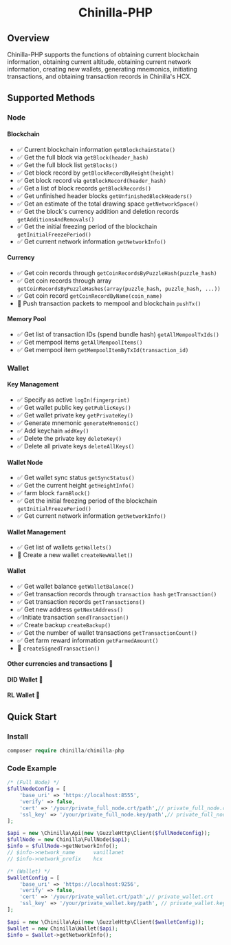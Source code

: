 <h1 align="center">Chinilla-PHP</h1>

## Overview

Chinilla-PHP supports the functions of obtaining current blockchain information, obtaining current altitude, obtaining current network information, creating new wallets, generating mnemonics, initiating transactions, and obtaining transaction records in Chinilla's HCX.

## Supported Methods

### Node

#### Blockchain

- ✅ Current blockchain information `getBlockchainState()`
- ✅ Get the full block via `getBlock(header_hash)`
- ✅ Get the full block list `getBlocks()`
- ✅ Get block record by `getBlockRecordByHeight(height)`
- ✅ Get block record via `getBlockRecord(header_hash)`
- ✅ Get a list of block records `getBlockRecords()`
- ✅ Get unfinished header blocks `getUnfinishedBlockHeaders()`
- ✅ Get an estimate of the total drawing space `getNetworkSpace()`
- ✅ Get the block's currency addition and deletion records `getAdditionsAndRemovals()`
- ✅ Get the initial freezing period of the blockchain `getInitialFreezePeriod()`
- ✅ Get current network information `getNetworkInfo()`

#### Currency

- ✅ Get coin records through `getCoinRecordsByPuzzleHash(puzzle_hash)`
- ✅ Get coin records through array `getCoinRecordsByPuzzleHashes(array(puzzle_hash, puzzle_hash, ...))`
- ✅ Get coin record `getCoinRecordByName(coin_name)`
- 🚧 Push transaction packets to mempool and blockchain `pushTx()`

#### Memory Pool

- ✅ Get list of transaction IDs (spend bundle hash) `getAllMempoolTxIds()`
- ✅ Get mempool items `getAllMempoolItems()`
- ✅ Get mempool item `getMempoolItemByTxId(transaction_id)`

### Wallet

#### Key Management

- ✅ Specify as active `logIn(fingerprint)`
- ✅ Get wallet public key `getPublicKeys()`
- ✅ Get wallet private key `getPrivateKey()`
- ✅ Generate mnemonic `generateMnemonic()`
- ✅ Add keychain `addKey()`
- ✅ Delete the private key `deleteKey()`
- ✅ Delete all private keys `deleteAllKeys()`

#### Wallet Node

- ✅ Get wallet sync status `getSyncStatus()`
- ✅ Get the current height `getHeightInfo()`
- ✅ farm block `farmBlock()`
- ✅ Get the initial freezing period of the blockchain `getInitialFreezePeriod()`
- ✅ Get current network information `getNetworkInfo()`

#### Wallet Management

- ✅ Get list of wallets `getWallets()`
- 🚧 Create a new wallet `createNewWallet()`

#### Wallet

- ✅ Get wallet balance `getWalletBalance()`
- ✅ Get transaction records through `transaction hash` `getTransaction()`
- ✅ Get transaction records `getTransactions()`
- ✅ Get new address `getNextAddress()`
- ✅Initiate transaction `sendTransaction()`
- ✅ Create backup `createBackup()`
- ✅ Get the number of wallet transactions `getTransactionCount()`
- ✅ Get farm reward information `getFarmedAmount()`
- 🚧 `createSignedTransaction()`

#### Other currencies and transactions 🚧
#### DID Wallet 🚧
#### RL Wallet 🚧

## Quick Start

### Install

``` php
composer require chinilla/chinilla-php
```

### Code Example

``` php
/* (Full Node) */
$fullNodeConfig = [
    'base_uri' => 'https://localhost:8555',
    'verify' => false,
    'cert' => '/your/private_full_node.crt/path',// private_full_node.crt
    'ssl_key' => '/your/private_full_node.key/path',// private_full_node.key
];

$api = new \Chinilla\Api(new \GuzzleHttp\Client($fullNodeConfig));
$fullNode = new Chinilla\FullNode($api);
$info = $fullNode->getNetworkInfo();
// $info->network_name      vanillanet
// $info->network_prefix    hcx

/* (Wallet) */
$walletConfig = [
    'base_uri' => 'https://localhost:9256',
    'verify' => false,
    'cert' => '/your/private_wallet.crt/path',// private_wallet.crt
    'ssl_key' => '/your/private_wallet.key/path', // private_wallet.key
];

$api = new \Chinilla\Api(new \GuzzleHttp\Client($walletConfig));
$wallet = new Chinilla\Wallet($api);
$info = $wallet->getNetworkInfo();
```
